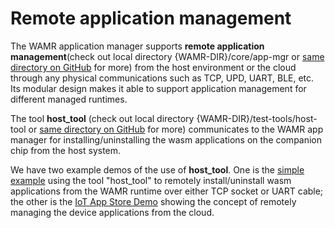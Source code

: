 # Remote application management

The WAMR application manager supports **remote application management**(check out local directory {WAMR-DIR}/core/app-mgr or [same directory on GitHub](https://github.com/bytecodealliance/wasm-micro-runtime/tree/main/core/app-mgr) for more) from the host environment or the cloud through any physical communications such as TCP, UPD, UART, BLE, etc. Its modular design makes it able to support application management for different managed runtimes.

The tool **host_tool** (check out local directory {WAMR-DIR}/test-tools/host-tool or [same directory on GitHub](https://github.com/bytecodealliance/wasm-micro-runtime/tree/main/test-tools/host-tool) for more) communicates to the WAMR app manager for installing/uninstalling the wasm applications on the companion chip from the host system.

We have two example demos of the use of **host_tool**. One is the [simple example](../../../samples/simple/README.md) using the tool "host_tool" to remotely install/uninstall wasm applications from the WAMR runtime over either TCP socket or UART cable; the other is the [IoT App Store Demo](../../../test-tools/IoT-APP-Store-Demo/README.md) showing the concept of remotely managing the device applications from the cloud.
